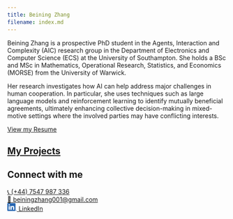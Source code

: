 ```yaml
---
title: Beining Zhang
filename: index.md
--- 
```


Beining Zhang is a prospective PhD student in the Agents, Interaction and Complexity (AIC) research group in the Department of Electronics and Computer Science (ECS) at the University of Southampton. She holds a BSc and MSc in Mathematics, Operational Research, Statistics, and Economics (MORSE) from the University of Warwick.

Her research investigates how AI can help address major challenges in human cooperation. In particular, she uses techniques such as large language models and reinforcement learning to identify mutually beneficial agreements, ultimately enhancing collective decision-making in mixed-motive settings where the involved parties may have conflicting interests.

[View my Resume](https://beiningzhang.github.io/resume)

## [My Projects](https://beiningzhang.github.io/project)

## Connect with me
[📞 (+44) 7547 987 336](tel:+447547987336)\
[📧 beiningzhang001@gmail.com](mailto:beiningzhang001@gmail.com)\
[<img src="assets/img/LI-In-Bug.png" alt="isolated" width="22"/> LinkedIn](https://www.linkedin.com/in/beining-zhang)
